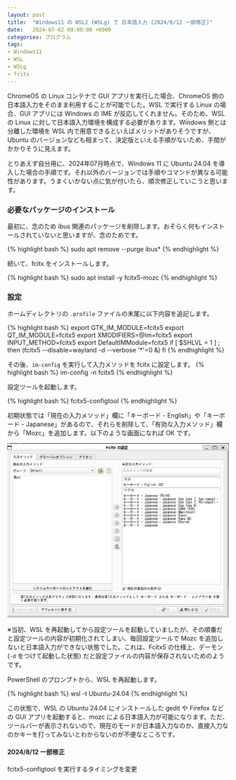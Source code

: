 ```yaml
---
layout: post
title:  "Windows11 の WSL2 (WSLg) で 日本語入力 [2024/8/12 一部修正]"
date:   2024-07-02 09:00:00 +0900
categories: プログラム
tags:
- Windows11
- WSL
- WSLg
- fcitx
---
```

ChromeOS の Linux コンテナで GUI アプリを実行した場合、ChromeOS 側の日本語入力をそのまま利用することが可能でした。WSL で実行する Linux の場合、GUI アプリには Windows の IME が反応してくれません。そのため、WSL の Linux に対して日本語入力環境を構成する必要があります。Windows 側とは分離した環境を WSL 内で用意できるといえばメリットがありそうですが、Ubuntu のバージョンなども相まって、決定版といえる手順がないため、手間がかかりそうに見えます。

とりあえず自分用に、2024年07月時点で、Windows 11 に Ubuntu 24.04 を導入した場合の手順です。それ以外のバージョンでは手順やコマンドが異なる可能性があります。うまくいかない点に気が付いたら、順次修正していこうと思います。

### 必要なパッケージのインストール
最初に、念のため ibus 関連のパッケージを削除します。おそらく何もインストールされていないと思いますが、念のためです。

{% highlight bash %}
sudo apt remove --purge ibus*
{% endhighlight %}

続いて、fcitx をインストールします。

{% highlight bash %}
sudo apt install -y fcitx5-mozc
{% endhighlight %}


### 設定

ホームディレクトリの `.profile` ファイルの末尾に以下内容を追記します。

{% highlight bash %}
export GTK_IM_MODULE=fcitx5
export QT_IM_MODULE=fcitx5
export XMODIFIERS=@im=fcitx5
export INPUT_METHOD=fcitx5
export DefaultIMModule=fcitx5
if [ $SHLVL = 1 ] ; then
  (fcitx5 --disable=wayland -d --verbose '*'=0 &)
fi
{% endhighlight %}

その後、`im-config` を実行して入力メソッドを fcitx に設定します。
{% highlight bash %}
im-config -n fcitx5
{% endhighlight %}

設定ツールを起動します。

{% highlight bash %}
fcitx5-configtool
{% endhighlight %}

初期状態では「現在の入力メソッド」欄に「キーボード - English」や「キーボード - Japanese」があるので、それらを削除して、「有効な入力メソッド」欄から「Mozc」を追加します。以下のような画面になれば OK です。

![configtool][img1]

※当初、WSL を再起動してから設定ツールを起動していましたが、その順番だと設定ツールの内容が初期化されてしまい、毎回設定ツールで Mozc を追加しないと日本語入力ができない状態でした。これは、Fcitx5 の仕様上、デーモン (`-d` をつけて起動した状態) だと設定ファイルの内容が保存されないためのようです。

PowerShell のプロンプトから、WSL を再起動します。

{% highlight bash %}
wsl -t Ubuntu-24.04
{% endhighlight %}

この状態で、WSL の Ubuntu 24.04 にインストールした gedit や Firefox などの GUI アプリを起動すると、mozc による日本語入力が可能になります。ただ、ツールバーが表示されないので、現在のモードが日本語入力なのか、直接入力なのかキーを打ってみないとわからないのが不便なところです。

#### 2024/8/12 一部修正
fcitx5-configtool を実行するタイミングを変更


[img1]:/assets/images/2024/07/ss-20240702.png
